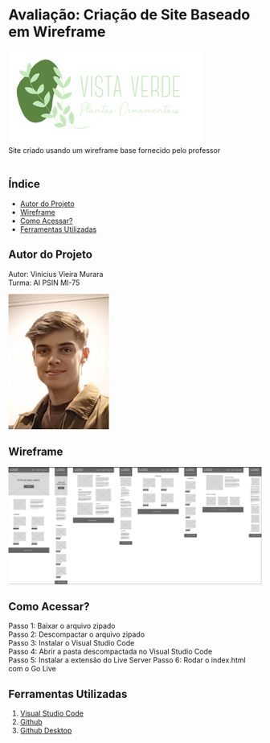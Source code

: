 # Avaliação: Criação de Site Baseado em Wireframe
![Logo](./img/logo-vista-verde.png)<br>
Site criado usando um wireframe base fornecido pelo professor<br>
<br>

## Índice
- <a href="#autor-do-projeto">Autor do Projeto</a>
- <a href="#wireframe">Wireframe</a>
- <a href="#como-acessar">Como Acessar?</a>
- <a href="#ferramentas-utilizadas">Ferramentas Utilizadas</a>

## Autor do Projeto
Autor: Vinicius Vieira Murara<br>
Turma: AI PSIN MI-75

<img style="width: 200px" src="./img/autor.jpeg">

## Wireframe
<img src="./img/wireframe.png">

## Como Acessar?

Passo 1: Baixar o arquivo zipado<br>
Passo 2: Descompactar o arquivo zipado<br>
Passo 3: Instalar o Visual Studio Code<br>
Passo 4: Abrir a pasta descompactada no Visual Studio Code<br>
Passo 5: Instalar a extensão do Live Server
Passo 6: Rodar o index.html com o Go Live

## Ferramentas Utilizadas
1. [Visual Studio Code](https://code.visualstudio.com/)
2. [Github](https://github.com/)
3. [Github Desktop](https://github.com/apps/desktop)